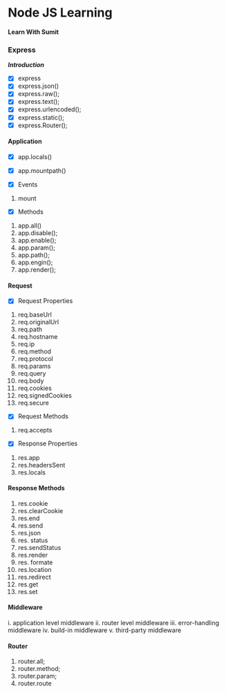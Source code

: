 # Node JS Learning

**Learn With Sumit**

### Express

**_Introduction_**

- [x] express
- [x] express.json()
- [x] express.raw();
- [x] express.text();
- [x] express.urlencoded();
- [x] express.static();
- [x] express.Router();

#### Application

- [x] app.locals()
- [x] app.mountpath()

- [x] Events

1. mount

- [x] Methods

1. app.all()
2. app.disable();
3. app.enable();
4. app.param();
5. app.path();
6. app.engin();
7. app.render();

#### Request

- [x] Request Properties

1. req.baseUrl
2. req.originalUrl
3. req.path
4. req.hostname
5. req.ip
6. req.method
7. req.protocol
8. req.params
9. req.query
10. req.body
11. req.cookies
12. req.signedCookies
13. req.secure

- [x] Request Methods

1. req.accepts

- [x] Response Properties

1. res.app
2. res.headersSent
3. res.locals

#### Response Methods

1. res.cookie
2. res.clearCookie
3. res.end
4. res.send
5. res.json
6. res. status
7. res.sendStatus
8. res.render
9. res. formate
10. res.location
11. res.redirect
12. res.get
13. res.set

#### Middleware

i. application level middleware
ii. router level middleware
iii. error-handling middleware
iv. build-in middleware
v. third-party middleware

#### Router

1. router.all;
2. router.method;
3. router.param;
4. router.route
